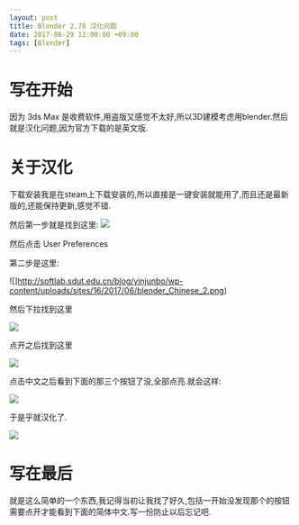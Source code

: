 ```yaml
---
layout: post
title: Blender 2.78 汉化问题
date: 2017-06-29 12:00:00 +09:00
tags: [Blender]
---
```


# 写在开始
因为 3ds Max 是收费软件,用盗版又感觉不太好,所以3D建模考虑用blender.然后就是汉化问题,因为官方下载的是英文版.
# 关于汉化
下载安装我是在steam上下载安装的,所以直接是一键安装就能用了,而且还是最新版的,还能保持更新,感觉不错.

然后第一步就是找到这里:
![](http://softlab.sdut.edu.cn/blog/yinjunbo/wp-content/uploads/sites/16/2017/06/blender_Chinese_1.png)

然后点击 User Preferences

第二步是这里:

![]http://softlab.sdut.edu.cn/blog/yinjunbo/wp-content/uploads/sites/16/2017/06/blender_Chinese_2.png)

然后下拉找到这里

![](http://softlab.sdut.edu.cn/blog/yinjunbo/wp-content/uploads/sites/16/2017/06/blender_Chinese_3.png)

点开之后找到这里

![](http://softlab.sdut.edu.cn/blog/yinjunbo/wp-content/uploads/sites/16/2017/06/blender_Chinese_4.png)

点击中文之后看到下面的那三个按钮了没,全部点亮.就会这样:

![](http://softlab.sdut.edu.cn/blog/yinjunbo/wp-content/uploads/sites/16/2017/06/blender_Chinese_5.png)

于是乎就汉化了.

![](http://softlab.sdut.edu.cn/blog/yinjunbo/wp-content/uploads/sites/16/2017/06/blender_Chinese_6.png)

# 写在最后
就是这么简单的一个东西,我记得当初让我找了好久,包括一开始没发现那个的按钮需要点开才能看到下面的简体中文.写一份防止以后忘记吧.
